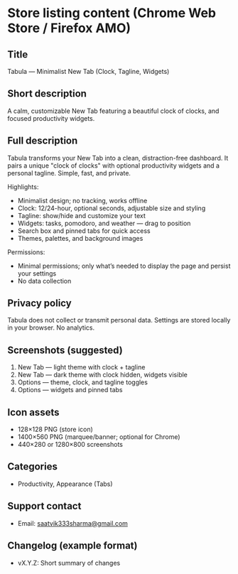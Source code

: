 # Store listing content (Chrome Web Store / Firefox AMO)

## Title
Tabula — Minimalist New Tab (Clock, Tagline, Widgets)

## Short description
A calm, customizable New Tab featuring a beautiful clock of clocks, and focused productivity widgets.

## Full description
Tabula transforms your New Tab into a clean, distraction-free dashboard. It pairs a unique "clock of clocks" with optional productivity widgets and a personal tagline. Simple, fast, and private.

Highlights:
- Minimalist design; no tracking, works offline
- Clock: 12/24-hour, optional seconds, adjustable size and styling
- Tagline: show/hide and customize your text
- Widgets: tasks, pomodoro, and weather — drag to position
- Search box and pinned tabs for quick access
- Themes, palettes, and background images

Permissions:
- Minimal permissions; only what’s needed to display the page and persist your settings
- No data collection

## Privacy policy
Tabula does not collect or transmit personal data. Settings are stored locally in your browser. No analytics.

## Screenshots (suggested)
1. New Tab — light theme with clock + tagline
2. New Tab — dark theme with clock hidden, widgets visible
3. Options — theme, clock, and tagline toggles
4. Options — widgets and pinned tabs

## Icon assets
- 128×128 PNG (store icon)
- 1400×560 PNG (marquee/banner; optional for Chrome)
- 440×280 or 1280×800 screenshots

## Categories
- Productivity, Appearance (Tabs)

## Support contact
- Email: saatvik333sharma@gmail.com

## Changelog (example format)
- vX.Y.Z: Short summary of changes
